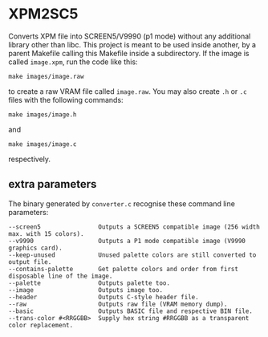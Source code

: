 # XPM2SC5

Converts XPM file into SCREEN5/V9990 (p1 mode) without any additional library other than libc. This project is meant to be used inside another, by a parent Makefile calling this Makefile inside a subdirectory. If the image is called `image.xpm`, run the code like this:

```
make images/image.raw
```
to create a raw VRAM file called `image.raw`. You may also create `.h` or `.c` files with the following commands:
```
make images/image.h
```
and
```
make images/image.c
```
respectively.

## extra parameters
The binary generated by `converter.c` recognise these command line parameters:
```
--screen5                Outputs a SCREEN5 compatible image (256 width max. with 15 colors).
--v9990                  Outputs a P1 mode compatible image (V9990 graphics card).
--keep-unused            Unused palette colors are still converted to output file.
--contains-palette       Get palette colors and order from first disposable line of the image.
--palette                Outputs palette too.
--image                  Outputs image too.
--header                 Outputs C-style header file.
--raw                    Outputs raw file (VRAM memory dump).
--basic                  Outputs BASIC file and respective BIN file.
--trans-color #<RRGGBB>  Supply hex string #RRGGBB as a transparent color replacement.
```
